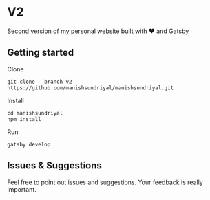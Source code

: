 # V2

Second version of my personal website built with ❤️ and Gatsby


## Getting started
Clone
```
git clone --branch v2 https://github.com/manishsundriyal/manishsundriyal.git
```
Install
```
cd manishsundriyal
npm install
```
Run
```
gatsby develop
```

## Issues & Suggestions
Feel free to point out issues and suggestions. Your feedback is really important.
